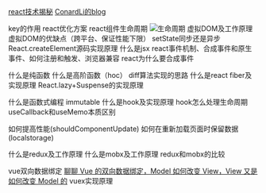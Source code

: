 [react技术揭秘](https://react.iamkasong.com/)
[ConardLi的blog](http://www.conardli.top/blog/)

key的作用
react优化方案
react组件生命周期
![生命周期](https://p1-jj.byteimg.com/tos-cn-i-t2oaga2asx/gold-user-assets/2020/5/8/171f329e8aa7b556~tplv-t2oaga2asx-watermark.awebp)
虚拟DOM及工作原理
虚拟DOM的优缺点（跨平台、保证性能下限）
setState同步还是异步
React.createElement源码实现原理
什么是jsx
react事件机制、合成事件和原生事件、如何注册和触发、浏览器兼容
react为什么要合成事件

什么是纯函数
什么是高阶函数（hoc）
diff算法实现的思路
什么是react fiber及实现原理
React.lazy+Suspense的实现原理

什么是函数式编程
immutable
什么是hook及实现原理
hook怎么处理生命周期
useCallback和useMemo本质区别

如何提高性能(shouldComponentUpdate)
如何在重新加载页面时保留数据(localstorage)


什么是redux及工作原理
什么是mobx及工作原理
redux和mobx的比较

vue双向数据绑定
[聊聊 Vue 的双向数据绑定，Model 如何改变 View，View 又是如何改变 Model 的](https://github.com/Advanced-Frontend/Daily-Interview-Question/issues/34)
vuex实现原理